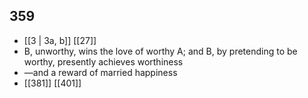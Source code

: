 ## 359
- [[3 | 3a, b]] [[27]] 
- B, unworthy, wins the love of worthy A; and B, by pretending to be worthy, presently achieves worthiness
- —and a reward of married happiness
- [[381]] [[401]] 

